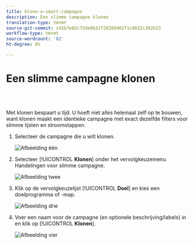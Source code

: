 ```yaml
---
title: klone-a-smart-campagne
description: Een slimme campagne klonen
translation-type: tm+mt
source-git-commit: cd1b7e65c73de0b31f20289402f1c0832c382b33
workflow-type: tm+mt
source-wordcount: '82'
ht-degree: 0%

---
```



# Een slimme campagne klonen

<br> 

Met klonen bespaart u tijd. U hoeft niet alles helemaal zelf op te bouwen, want klonen maakt een identieke campagne met exact dezelfde filters voor slimme lijsten en stroomstappen.

1. Selecteer de campagne die u wilt klonen.

   ![Afbeelding één](/help/sky/assets/smart-campaigns/clone-a-smart-campaign/clone-a-smart-campaign-1.png)

1. Selecteer [!UICONTROL **Klonen**] onder het vervolgkeuzemenu Handelingen voor slimme campagne.

   ![Afbeelding twee](/help/sky/assets/smart-campaigns/clone-a-smart-campaign/clone-a-smart-campaign-2.png)

1. Klik op de vervolgkeuzelijst [!UICONTROL **Doel**] en kies een doelprogramma of -map.

   ![Afbeelding drie](/help/sky/assets/smart-campaigns/clone-a-smart-campaign/clone-a-smart-campaign-3.png)

1. Voer een naam voor de campagne (en optionele beschrijving/labels) in en klik op [!UICONTROL **Klonen**].

   ![Afbeelding vier](/help/sky/assets/smart-campaigns/clone-a-smart-campaign/clone-a-smart-campaign-4.png)
